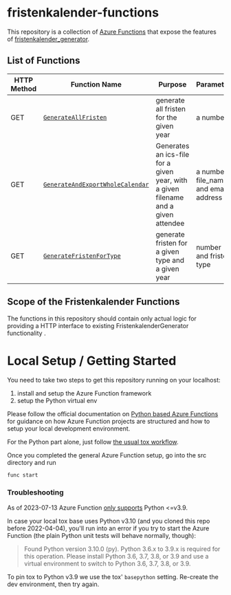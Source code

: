 # fristenkalender-functions

This repository is a collection of [Azure Functions](https://docs.microsoft.com/en-us/azure/azure-functions/) that
expose the features of [fristenkalender_generator](https://github.com/Hochfrequenz/fristenkalender_generator).

## List of Functions

| HTTP Method | Function Name                                                          | Purpose                                                                            | Parameter                              | Response                                            | localhost example                                                                                              |
|-------------|------------------------------------------------------------------------|------------------------------------------------------------------------------------|----------------------------------------|-----------------------------------------------------|----------------------------------------------------------------------------------------------------------------|
| GET         | [`GenerateAllFristen`](src/GenerateAllFristen)                         | generate all fristen for the given year                                            | a number                               | a JSON list, use `&concise=True` for compact output | test with [localhost:7071](http://localhost:7071/api/GenerateAllFristen/2023)                                  |
| GET         | [`GenerateAndExportWholeCalendar`](src/GenerateAndExportWholeCalendar) | Generates an ics-file for a given year, with a given filename and a given attendee | a number, file_name, and email address | an ics-file                                         | test with [localhost:7071](http://localhost:7071/api/GenerateAndExportWholealendar/calendar/test@test.com/2023) |
| GET         | [`GenerateFristenForType`](src/GenerateFristenForType)                 | generate fristen for a given type and a given year                                 | number and fristen type                | a JSON list                                         | test with [localhost:7071](http://localhost:7071/api/GenerateFristenForType/2023/GPKE)                         |

## Scope of the Fristenkalender Functions

The functions in this repository should contain only actual logic for
providing a HTTP interface to existing FristenkalenderGenerator functionality .

# Local Setup / Getting Started

You need to take two steps to get this repository running on your localhost:

1. install and setup the Azure Function framework
2. setup the Python virtual env

Please follow the official documentation
on [Python based Azure Functions](https://docs.microsoft.com/en-us/azure/azure-functions/create-first-function-cli-python)
for guidance on how Azure Function projects are structured and how to setup your local development environment.

For the Python part alone, just follow [the usual tox workflow](https://github.com/Hochfrequenz/python_template_repository#how-to-use-this-repository-on-your-machine).

Once you completed the general Azure Function setup, go into the src directory and run

```bash
func start
```

### Troubleshooting

As of 2023-07-13 Azure Function [only supports](https://docs.microsoft.com/en-us/azure/azure-functions/functions-reference-python?tabs=asgi%2Cazurecli-linux%2Capplication-level#python-version) Python <=v3.9.

In case your local tox base uses Python v3.10 (and you cloned this repo before 2022-04-04), you'll run into an error if you try to start the Azure Function (the plain Python unit tests will behave normally, though):

> Found Python version 3.10.0 (py).
> Python 3.6.x to 3.9.x is required for this operation. Please install Python 3.6, 3.7, 3.8, or 3.9 and use a virtual environment to switch to Python 3.6, 3.7, 3.8, or 3.9.

To pin tox to Python v3.9 we use the tox' `basepython` setting.
Re-create the dev environment, then try again.
